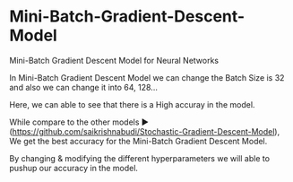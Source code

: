 # Mini-Batch-Gradient-Descent-Model

Mini-Batch Gradient Descent Model for Neural Networks

In Mini-Batch Gradient Descent Model we can change the Batch Size is 32 and also we can change it into 64, 128...

Here, we can able to see that there is a High accuray in the model.

While compare to the other models ▶ (https://github.com/saikrishnabudi/Stochastic-Gradient-Descent-Model), We get the best accuracy for the Mini-Batch Gradient Descent Model.

By changing & modifying the different hyperparameters we will able to pushup our accuracy in the model.
